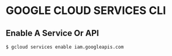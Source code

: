 # GOOGLE CLOUD SERVICES CLI

## Enable A Service Or API
```console
$ gcloud services enable iam.googleapis.com
```
